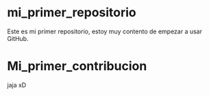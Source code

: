 # mi_primer_repositorio
Este es mi primer repositorio, estoy muy contento de empezar a usar GitHub.

# Mi_primer_contribucion 
jaja xD


